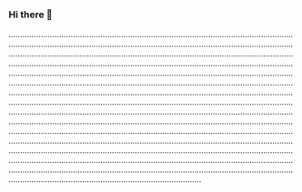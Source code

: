 ### Hi there 👋

........................................................................................................................................................................................................................................................................................................................................................................................................................................................................................................................................................................................................................................................................................................................................................................................................................................................................................................................................................................................................................................................................................................................................................................................................................................................................................................................................................................................................................................................................................................................................................................................................................................................................................................................................................................................................................................................................................................................................................................................................................